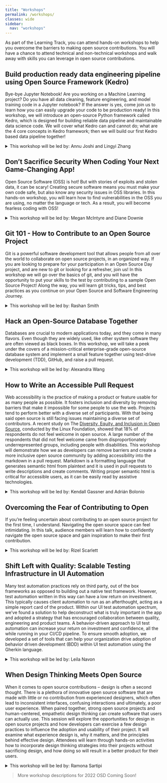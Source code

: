 ```yaml
---
title: "Workshops"
permalink: /workshops/
classes: wide
sidebar:
  nav: "workshops"
---
```


As part of the Learning Track, you can attend hands-on workshops to help you overcome the barriers to making open source contributions. You will have a chance to attend technical and non-technical workshops and walk away with skills you can leverage in open source contributions.


## Build production ready data engineering pipeline using Open Source Framework (Kedro)

Bye-bye Jupyter Notebook! Are you working on a Machine Learning project? Do you have all data cleaning, feature engineering, and model training code in a Jupyter notebook? If the answer is yes, come join us to learn how you can easily upgrade your code to be production ready! In this workshop, we will introduce an open-source Python framework called Kedro, which is designed for building reliable data pipeline and maintainable data science code. We will cover what Kedro can and cannot do; what are the 4 core concepts in Kedro framework; then we will build our first Kedro based data pipeline together!

<details>
  <summary>This workshop will be led by: Annu Joshi and Lingyi Zhang</summary>

  <br>
    Bio: Annu is a data engineer building analytics solutions at QuantumBlack, AI by Mckinsey. Her experience involves building distributed data pipelines on complex data systems across diverse problem domains. She has a passion for enabling others to learn and grow. She’s also been helping with the organization of Grace Hopper Celebration for the last 3 years in various forms.

  <br><br>
    Bio: Lingyi is a data engineer @QuantumBlack, AI by Mckinsey. Her primary focus is to build reliable and sustainable data solutions to enable ML and AI across different sectors, such as Basic materials, Telecom, Retail, Pharma. She is passionate about solving data challenges, such as big data, geo-spatial data, time-series data. Her current learning interest is MLOps, DevOps, and DataOps on cloud.
</details>


## Don’t Sacrifice Security When Coding Your Next Game-Changing App!

Open Source Software (OSS) is hot! But with stories of exploits and stolen data, it can be scary! Creating secure software means you must make your own code safe, but also know any security issues in OSS libraries. In this hands-on workshop, you will learn how to find vulnerabilities in the OSS you are using, no matter the language or tech. As a result, you will become fearless coding with OSS!

<details>
  <summary>This workshop will be led by: Megan McIntyre and Diane Downie</summary>

  <br>
    Bio: <a href="https://www.linkedin.com/in/mjmcintyre/">Megan McIntyre</a> is a Senior Software Engineering Manager for the Black Duck product in the Software Integrity Group at Synopsys, starting in 2010. During her tenure, she has worked with numerous customers to understand their use of Open Source Software, and its potential security vulnerabilities.  In addition, Megan has made it her personal goal to transform the software industry into a safe and welcoming environment for women of all abilities and backgrounds—recognizing the value of the perspectives women bring to the table.  

  <br><br>
    Bio: <a href="https://www.linkedin.com/in/dianedownie/">Diane Downie</a> is a Software Architect for the Software Integrity Group at Synopsys.  There she oversees the Black Duck Knowledge Base of Open Source Software Components, Licenses, and Vulnerabilities.  Throughout her career, Diane has built enterprise software solutions for small startups to large corporations.  She has become accustomed to being the only woman in the room and has learned how to garner respect in those situations.  As a first-time attendee at GHC18 Diane was inspired by the experience and became determined to use her leadership skills to promote and support women in technology. 
</details>


## Git 101 - How to Contribute to an Open Source Project

Git is a powerful software development tool that allows people from all over the world to collaborate on open source projects, in an organized way. If you are looking to prepare for your participation in an  Open Source Day project, and are new to git or looking for a refresher, join us! In this workshop we will go over the basics of git, and you will have the opportunity to put your skills to the test by contributing to a sample Open Source Project! Along the way, you will learn git tricks, tips, and best practices as you continue on your Open Source and Software Engineering Journey. 

<details>
  <summary>This workshop will be led by: Rashan Smith</summary>

  <br>
    Bio: Rashan Smith is currently a Software Engineering Consultant at Red Hat. Her experience spans areas such as Enterprise Application Development, Cloud Computing, and DevOps. In her free time, she works on Blockchain side projects, and participates in hackathons and conferences as a participant and/or mentor. She is passionate about increasing representation in tech, and helping others navigate their tech journey. Rashan is a former GHC16 Scholar where she also attended her first Open Source Day event.  
</details>


## Hack an Open-Source Database Together

Databases are crucial to modern applications today, and they come in many flavors. Even though they are widely used, like other system software they are often viewed as black boxes. In this workshop, we will take a peek under the covers of a mission-critical enterprise-grade open-source database system and implement a small feature together using test-drive development (TDD), GitHub, and raise a pull request.

<details>
  <summary>This workshop will be led by: Alexandra Wang</summary>

  <br>
    Bio: Alex is a Software Engineer at VMware. She works on the Greenplum open source MPP database. In the past five years she has worked in many areas of the database kernel, including query optimization and execution, catalog and storage, distributed transaction, partitioning, WAL replication, etc., as well as building tools and infrastructure for CI/CD, performance testing and release engineering. Alex has worked with many teams and has led the query performance acceleration team. She is experienced in cooperating cross-team/cross-geo and is working closely with product managers, engineering managers, field engineers and technical writers. She loves TDD and pair programming. Alex holds an MS in Information Technology from Carnegie Mellon University School of Computer Science.
</details>


## How to Write an Accessible Pull Request

Web accessibility is the practice of making a product or feature usable for as many people as possible. It fosters inclusion and diversity by removing barriers that make it impossible for some people to use the web. Projects tend to perform better with a diverse set of participants. With that being said open source is still facing issues maintaining a diverse set of contributors. A recent study on The <a href="https://linuxfoundation.org/tools/the-2021-linux-foundation-report-on-diversity-equity-and-inclusion-in-open-source/">Diversity, Equity, and Inclusion in Open Source</a>, conducted by the Linux Foundation, showed that 18% of respondents do not feel welcome in open source. A large number of the respondents that did not feel welcome came from disproportionately underrepresented groups, including people with disabilities. This workshop will demonstrate how we as developers can remove barriers and create a more inclusive open source community by adding accessibility into the markdown in a pull request. Markdown is a formatting language that generates semantic html from plaintext and it is used in pull requests to write descriptions and create comments. Writing proper semantic html is critical for accessible users, as it can be easily read by assistive technologies.

<details>
  <summary>This workshop will be led by: Kendall Gassner and Adrián Bolonio</summary>

  <br>
    Bio: Kendall Gassner is an Accessibility Software Engineer at Github. She became passionate about accessibility while working to make an inclusive drag-and-drop feature early on in her career. Her passion led her to become a Certified Professional in Web Accessibility  and Certified Professional in Accessibility Core Competencies. Outside of work she loves spending time painting and hiking. 

  <br><br>
    Bio: Adrián Bolonio is an Accessibility Software Engineer working at GitHub as part of a talented, diverse, and motivated team that will work on making GitHub and the Internet a better and more accessible place for everyone. When he is not at the office he enjoys a good read, working his way through any delicious recipe, and indulging his love for travelling to new places.
</details>


## Overcoming the Fear of Contributing to Open

If you’re feeling uncertain about contributing to an open source project for the first time, I understand. Navigating the open source space can feel intimidating. In this talk, audience members will learn how to confidently navigate the open source space and gain inspiration to make their first contribution.

<details>
  <summary>This workshop will be led by: Rizel Scarlett</summary>

  <br>
    Bio: Rizel is a Developer Advocate at GitHub. She moonlights as the Director of Programs at G{Code} House, an organization aimed at teaching women of color and non-binary people of color to code. Rizel believes in leveraging vulnerability, honesty, and kindness as means to educate early-career developers.
</details>


## Shift Left with Quality: Scalable Testing Infrastructure in UI Automation

Many test automation practices rely on third party, out of the box frameworks as opposed to building out a native test framework. However, test automation written in this way can have a low return on investment. This typically causes client automation to run as an afterthought, acting as a simple report card of the product. Within our UI test automation spectrum, we’ve found a solution to help deconstruct what is truly important in the app and adopted a strategy that has encouraged collaboration between quality, engineering and product teams. A behavior-driven approach to UI test automation can increase your return on investment and confidence, all the while running in your CI/CD pipeline. To ensure smooth adoption, we developed a set of tools that can help your organization drive adoption of behavior driven development (BDD) within UI test automation using the Gherkin language.
 
<details>
  <summary>This workshop will be led by: Leila Navon</summary>

  <br>
    Bio: Leila Navon is currently a Senior Engineering Manager at SiriusXM+Pandora. She has 10 years of experience spanning startups to large-cap companies. Leila currently leads a team of test automation engineers driving a culture of shared quality across the engineering organization through pragmatic test automation, influencing manual testing, quality of service, and overall CI/CD confidence. Before her career in tech, she worked as a sound designer on major motion picture films and owned a calligraphy business.
</details>


## When Design Thinking Meets Open Source

When it comes to open source contributions – design is often a second thought. There is a plethora of innovative open source software that are made with little or no contribution from experienced designers, which often lead to inconsistent interfaces, confusing interactions and ultimately, a poor user experience. When paired together, strong open source projects and human-centered, empathetic design thinking can create software that users can actually use. This session will explore the opportunities for design in open source projects and how developers can exercise a few design practices to influence the adoption and usability of their project. It will examine what experience design is, why it matters, and the principles behind effective design. Attendees will learn through hands-on activities how to incorporate design thinking strategies into their projects without sacrificing design, and how doing so will result in a better product for their users.

<details>
  <summary>This workshop will be led by: Ramona Sartipi</summary>

  <br>
    Bio: Ramona is a lead UX Designer on Watson Assistant at IBM, focused on delivering more value and functionality to cognitive assistants to help client’s businesses grow. She works in a diverse team of designers, engineers and product managers working towards creating user-centric products that provide meaning and purpose in people's everyday lives. Ramona believes that technology has the power to build strong communities and create a more inclusive world. She enjoys empathizing with people and crafting digital experiences that both empower users and boost business growth. Ramona is a proud alumna of the York University, where she earned a degree in Computer Science and Psychology. She was the President of Women in Science and Engineering where she led a team in organizing the largest all-female hackathon in Canada.
</details>



> More workshop descriptions for 2022 OSD Coming Soon!



